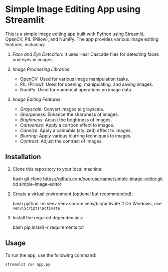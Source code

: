 # Simple Image Editing App using Streamlit

This is a simple image editing app built with Python using Streamlit, OpenCV, PIL (Pillow), and NumPy. The app provides various image editing features, including:

1. *Face and Eye Detection*: It uses Haar Cascade files for detecting faces and eyes in images.

2. *Image Processing Libraries*:
    - OpenCV: Used for various image manipulation tasks.
    - PIL (Pillow): Used for opening, manipulating, and saving images.
    - NumPy: Used for numerical operations on image data.

3. *Image Editing Features*:
    - *Grayscale*: Convert images to grayscale.
    - *Sharpeness*: Enhance the sharpness of images.
    - *Brightness*: Adjust the brightness of images.
    - *Cartoonize*: Apply a cartoon effect to images.
    - *Cannize*: Apply a cannabis (stylized) effect to images.
    - *Blurring*: Apply various blurring techniques to images.
    - *Contrast*: Adjust the contrast of images.

## Installation

1. Clone this repository to your local machine:

    bash
    git clone https://github.com/yourusername/simple-image-editor.git
    cd simple-image-editor
    

2. Create a virtual environment (optional but recommended):

    bash
    python -m venv venv
    source venv/bin/activate  # On Windows, use `venv\Scripts\activate`
    

3. Install the required dependencies:

    bash
    pip install -r requirements.txt
    

## Usage

To run the app, use the following command:

```bash
streamlit run app.py
